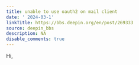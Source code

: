 ```yaml
---
title: unable to use oauth2 on mail client
date: ' 2024-03-1'
linkTitle: https://bbs.deepin.org/en/post/269333
source: deepin_bbs
description: NA
disable_comments: true
---
```

Hi,
